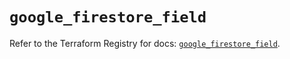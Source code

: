 # `google_firestore_field`

Refer to the Terraform Registry for docs: [`google_firestore_field`](https://registry.terraform.io/providers/hashicorp/google-beta/6.18.1/docs/resources/google_firestore_field).
